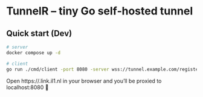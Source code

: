 # TunnelR – tiny Go self‑hosted tunnel

## Quick start (Dev)

```bash
# server
docker compose up -d

# client
go run ./cmd/client -port 8080 -server wss://tunnel.example.com/register
```

Open https://<random>.link.il1.nl in your browser and you’ll be proxied to localhost:8080 🎉
